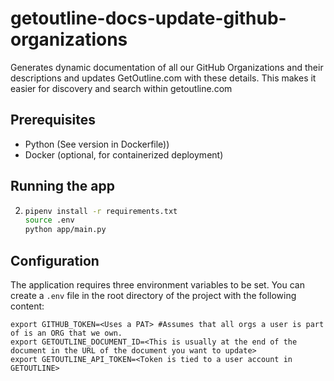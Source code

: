 # getoutline-docs-update-github-organizations

Generates dynamic documentation of all our GitHub Organizations and their descriptions and updates GetOutline.com with these details. This makes it easier for discovery and search within getoutline.com

## Prerequisites

- Python (See version in Dockerfile))
- Docker (optional, for containerized deployment)

## Running the app

2. 
    ```sh
    pipenv install -r requirements.txt
    source .env
    python app/main.py
    ```

## Configuration

The application requires three environment variables to be set. You can create a `.env` file in the root directory of the project with the following content:

```env
export GITHUB_TOKEN=<Uses a PAT> #Assumes that all orgs a user is part of is an ORG that we own.
export GETOUTLINE_DOCUMENT_ID=<This is usually at the end of the document in the URL of the document you want to update>
export GETOUTLINE_API_TOKEN=<Token is tied to a user account in GETOUTLINE>
```